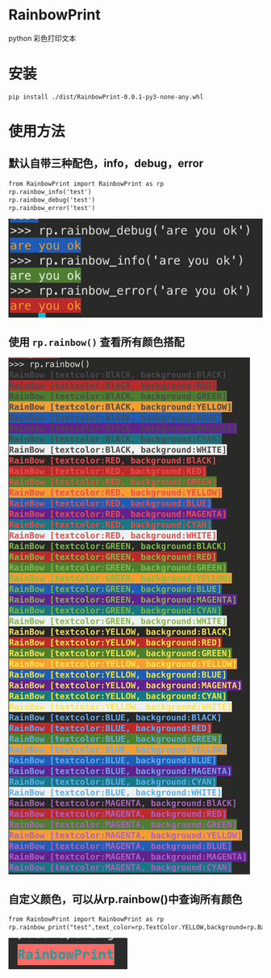 # RainbowPrint
python 彩色打印文本

# 安装
```
pip install ./dist/RainbowPrint-0.0.1-py3-none-any.whl
```

# 使用方法
## 默认自带三种配色，info，debug，error

```
from RainbowPrint import RainbowPrint as rp
rp.rainbow_info('test')
rp.rainbow_debug('test')
rp.rainbow_error('test')
```
![rp2](https://github.com/Mrhs121/RainbowPrint/blob/main/pics/rp2.png)  



## 使用 ``` rp.rainbow() ``` 查看所有颜色搭配
![rp](https://github.com/Mrhs121/RainbowPrint/blob/main/pics/rp.png)


## 自定义颜色，可以从rp.rainbow()中查询所有颜色
```
from RainbowPrint import RainbowPrint as rp
rp.rainbow_print("test",text_color=rp.TextColor.YELLOW,background=rp.BackgroundColor.BLUE)
```
![rp](https://github.com/Mrhs121/RainbowPrint/blob/main/pics/rp3.png)
